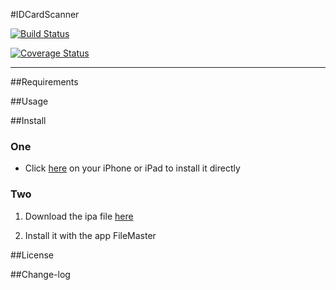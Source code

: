 


#IDCardScanner

[![Build Status](https://travis-ci.org/nextsun/IDCardScanner.svg?branch=master)](https://travis-ci.org/nextsun/IDCardScanner)

[![Coverage Status](https://codecov.io/github/nextsun/IDCardScanner?branch=master)](https://codecov.io/github/nextsun/IDCardScanner?branch=master)


---

##Requirements


##Usage



##Install

### One

* Click  [here](https://dn-nextsun.qbox.me/itms-services.html?action=download-manifest&url=https://raw.githubusercontent.com/nextsun/IDCardScanner/master/Docs/Publish/app.plist)  on your iPhone or iPad to install it directly

### Two 



1. Download the ipa file [here](https://raw.githubusercontent.com/nextsun/IDCardScanner/master/Docs/Publish/app.ipa) 

2. Install it with the app FileMaster

##License

##Change-log